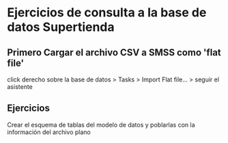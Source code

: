 # Ejercicios de consulta a la base de datos Supertienda

## Primero Cargar el archivo CSV a SMSS como 'flat file'
click derecho sobre la base de datos > Tasks > Import Flat file... > seguir el asistente

## Ejercicios
Crear el esquema de tablas del modelo de datos y poblarlas con la información del archivo plano
